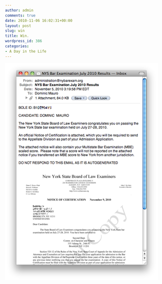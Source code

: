 ```yaml
---
author: admin
comments: true
date: 2010-11-06 16:02:31+00:00
layout: post
slug: win
title: Win.
wordpress_id: 386
categories:
- A Day in the Life
---
```


![](/images/pass.png)
